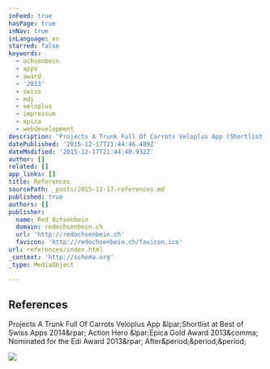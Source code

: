 ```yaml
---
inFeed: true
hasPage: true
inNav: true
inLanguage: en
starred: false
keywords:
  - ochsenbein
  - apps
  - award
  - '2013'
  - swiss
  - edi
  - veloplus
  - impressum
  - epica
  - webdevelopment
description: 'Projects A Trunk Full Of Carrots Veloplus App (Shortlist at Best of Swiss Apps 2014) Action Hero (Epica Gold Award 2013, Nominated for the Edi Award 2013) After...'
datePublished: '2015-12-17T21:44:46.489Z'
dateModified: '2015-12-17T21:44:40.932Z'
author: []
related: []
app_links: []
title: References
sourcePath: _posts/2015-12-17-references.md
published: true
authors: []
publisher:
  name: Red Ochsenbein
  domain: redochsenbein.ch
  url: 'http://redochsenbein.ch'
  favicon: 'http://redochsenbein.ch/favicon.ico'
url: references/index.html
_context: 'http://schema.org'
_type: MediaObject

---
```

<article style=""><h1>References</h1><p>Projects A Trunk Full Of Carrots Veloplus App &amp;lpar;Shortlist at Best of Swiss Apps 2014&amp;rpar; Action Hero &amp;lpar;Epica Gold Award 2013&amp;comma; Nominated for the Edi Award 2013&amp;rpar; After&amp;period;&amp;period;&amp;period;</p><img src="http://redochsenbein.ch/wp-content/uploads/2012/12/e7-e1356080442353.jpg" /></article>